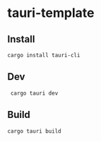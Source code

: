 # tauri-template

## Install

```
cargo install tauri-cli
```

## Dev

```
 cargo tauri dev
```

## Build

```
cargo tauri build
```
